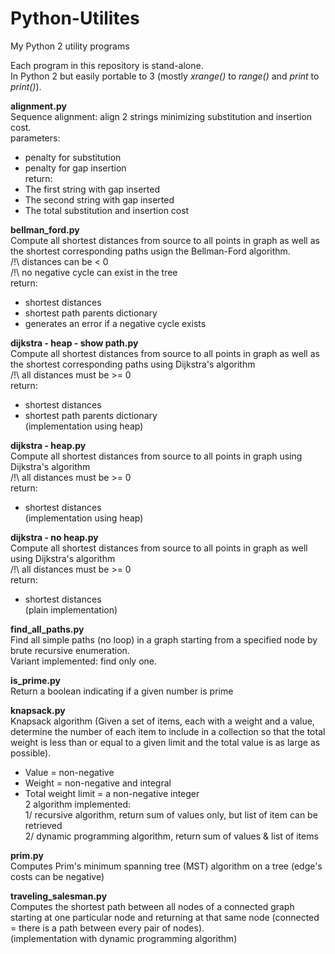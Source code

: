 # Python-Utilites
My Python 2 utility programs

Each program in this repository is stand-alone.<br>
In Python 2 but easily portable to 3 (mostly <i>xrange()</i> to <i>range()</i> and <i>print</i> to <i>print()</i>).

<b>alignment.py</b><br>
Sequence alignment: align 2 strings minimizing substitution and insertion cost.<br>
parameters:
- penalty for substitution<br>
- penalty for gap insertion<br>
return:<br>
- The first string with gap inserted<br>
- The second string with gap inserted<br>
- The total substitution and insertion cost<br>

<b>bellman_ford.py</b><br>
Compute all shortest distances from source to all points in graph as well as the shortest corresponding paths usign the Bellman-Ford algorithm.<br>
/!\ distances can be < 0<br>
/!\ no negative cycle can exist in the tree<br>
return:<br>
- shortest distances<br>
- shortest path parents dictionary<br>
- generates an error if a negative cycle exists<br>

<b>dijkstra - heap - show path.py</b><br>
Compute all shortest distances from source to all points in graph as well as the shortest corresponding paths using Dijkstra's algorithm<br>
/!\ all distances must be >= 0<br>
return:<br>
- shortest distances<br>
- shortest path parents dictionary<br>
(implementation using heap)<br>

<b>dijkstra - heap.py</b><br>
Compute all shortest distances from source to all points in graph using Dijkstra's algorithm<br>
/!\ all distances must be >= 0<br>
return:<br>
- shortest distances<br>
(implementation using heap)<br>

<b>dijkstra - no heap.py</b><br>
Compute all shortest distances from source to all points in graph as well using Dijkstra's algorithm<br>
/!\ all distances must be >= 0<br>
return:<br>
- shortest distances<br>
(plain implementation)<br>

<b>find_all_paths.py</b><br>
Find all simple paths (no loop) in a graph starting from a specified node by brute recursive enumeration.<br>
Variant implemented: find only one.<br>

<b>is_prime.py</b><br>
Return a boolean indicating if a given number is prime<br>

<b>knapsack.py</b><br>
Knapsack algorithm (Given a set of items, each with a weight and a value, determine the number of each item to include in a collection so that the total weight is less than or equal to a given limit and the total value is as large as possible).
- Value = non-negative<br>
- Weight = non-negative and integral<br>
- Total weight limit = a non-negative integer<br>
2 algorithm implemented:<br>
1/ recursive algorithm, return sum of values only, but list of item can be retrieved<br>
2/ dynamic programming algorithm, return sum of values & list of items<br>

<b>prim.py</b><br>
Computes Prim's minimum spanning tree (MST) algorithm on a tree (edge's costs can be negative)<br>

<b>traveling_salesman.py</b><br>
Computes the shortest path between all nodes of a connected graph starting at one particular node and returning at that same node (connected = there is a path between every pair of nodes).<br>
(implementation with dynamic programming algorithm)<br>
